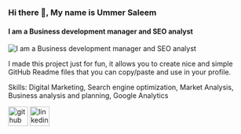 ### Hi there 👋, My name is Ummer Saleem
#### I am a Business development manager and SEO analyst
![I am a Business development manager and SEO analyst](https://media.licdn.com/dms/image/D5616AQGTfZceSVfe_g/profile-displaybackgroundimage-shrink_350_1400/0/1708538408843?e=1715212800&v=beta&t=XK8DMdXYjSQMd5jA5fKrLS1fQJv9q2DhCNVCquO2VqY)

I made this project just for fun, it allows you to create nice and simple GitHub Readme files that you can copy/paste and use in your profile.

Skills: Digital Marketing, Search engine optimization, Market Analysis, Business analysis and planning, Google Analytics


[<img src='https://cdn.jsdelivr.net/npm/simple-icons@3.0.1/icons/github.svg' alt='github' height='40'>](https://github.com/ummersaleem )  [<img src='https://cdn.jsdelivr.net/npm/simple-icons@3.0.1/icons/linkedin.svg' alt='linkedin' height='40'>](https://www.linkedin.com/in/ummer-saleem/)  
